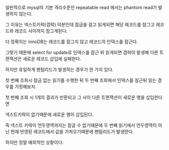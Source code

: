 일반적으로 mysql의 기본 격리수준인 repeatable read 에서는 phantom read가 발생하지 않는다.

그 이유는 넥스트키락(갭락) 덕분인데 잠금을 걸고 읽게되면 해당 레코드를 잠그고 레코드와 레코드 사이까지 잠그게된다.

더 정확히는 innoDB는 레코드를 잠그지 않고 레코드의 인덱스를 잠근다.

그렇기 때문에 select for update로 인덱스를 잠근 뒤 읽게되면 갭락이 발생해 다른 트랜잭션은 새로운 레코드 삽입에 실패한다.

하지만 유일하게 팬텀리드가 발생하는 경우가 한 가지 있다.

첫 번째 조회시 잠금 없는 읽기를 수행한 뒤 두 번째 조회에서 인덱스를 잠근뒤 읽는 경우를 가정해보자.

첫 번째 조회 시 1개의 결과가 반환되고 그 사이 다른 트랜잭션이 새로운 행을 삽입한다면

넥스트키락이 없기때문에 새로운 행이 삽입된다.

즉 넥스트 키락이 언두영역까지는 잠글 수 없기때문에 두 번째 읽기에서 언두영역이 아닌 현재 반영된 레코드에서 값을 가져오기때문에 팬텀리드가 발생한다.

하지만 정말 예외적인 상황이다.
